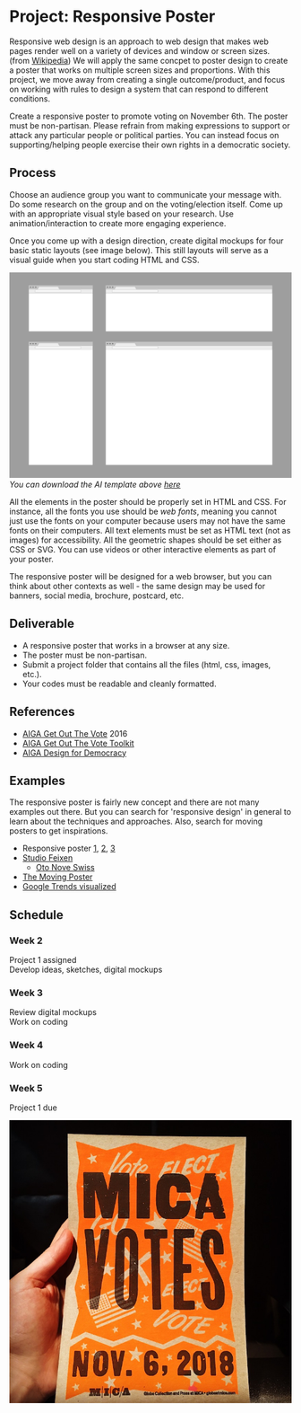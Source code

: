 # Project: Responsive Poster

Responsive web design is an approach to web design that makes web pages render well on a variety of devices and window or screen sizes. (from [Wikipedia](https://en.wikipedia.org/wiki/Responsive_web_design)) We will apply the same concpet to poster design to create a poster that works on multiple screen sizes and proportions. With this project, we move away from creating a single outcome/product, and focus on working with rules to design a system that can respond to different conditions.

Create a responsive poster to promote voting on November 6th. The poster must be non-partisan. Please refrain from making expressions to support or attack any particular people or political parties. You can instead focus on supporting/helping people exercise their own rights in a democratic society.

## Process

Choose an audience group you want to communicate your message with. Do some research on the group and on the voting/election itself. Come up with an appropriate visual style based on your research. Use animation/interaction to create more engaging experience.

Once you come up with a design direction, create digital mockups for four basic static layouts (see image below). This still layouts will serve as a visual guide when you start coding HTML and CSS. 

![layout template](../images/responsive-poster-layout-template.png)
*You can download the AI template above [here](../files/responsive-poster-layout-template.ai)*

All the elements in the poster should be properly set in HTML and CSS. For instance, all the fonts you use should be *web fonts*, meaning you cannot just use the fonts on your computer because users may not have the same fonts on their computers. All text elements must be set as HTML text (not as images) for accessibility. All the geometric shapes should be set either as CSS or SVG. You can use videos or other interactive elements as part of your poster.

The responsive poster will be designed for a web browser, but you can think about other contexts as well - the same design may be used for banners, social media, brochure, postcard, etc.


## Deliverable
- A responsive poster that works in a browser at any size.
- The poster must be non-partisan.
- Submit a project folder that contains all the files (html, css, images, etc.).
- Your codes must be readable and cleanly formatted. 


## References
- [AIGA Get Out The Vote](https://www.aiga.org/vote) 2016
- [AIGA Get Out The Vote Toolkit](https://aigagotv.com)
- [AIGA Design for Democracy](https://www.aiga.org/design-for-democracy)


## Examples
The responsive poster is fairly new concept and there are not many examples out there. But you can search for 'responsive design' in general to learn about the techniques and approaches. Also, search for moving posters to get inspirations. 
- Responsive poster [1](https://www.instagram.com/p/BjULj9aj5ai/?taken-by=cdaein), [2](https://www.instagram.com/p/BjYbPgDBjSq/?taken-by=cdaein), [3](https://www.instagram.com/p/Bjze9JFDd3M/?taken-by=cdaein)
- [Studio Feixen](https://www.instagram.com/studiofeixen/)
  - [Oto Nove Swiss](http://www.otonoveswiss.co.uk)
- [The Moving Poster](http://www.themovingposter.com)
- [Google Trends visualized](https://trends.google.com/trends/hottrends/visualize?nrow=5&ncol=5)


## Schedule

### Week 2
Project 1 assigned  
Develop ideas, sketches, digital mockups

### Week 3
Review digital mockups  
Work on coding 

### Week 4
Work on coding

### Week 5
Project 1 due


![mica votes](../images/mica-votes.jpg)
